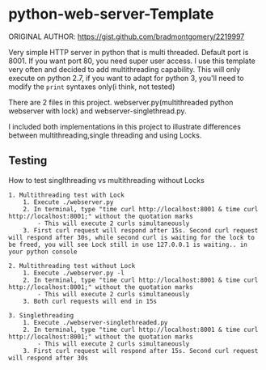 # python-web-server-Template

ORIGINAL AUTHOR:
    https://gist.github.com/bradmontgomery/2219997
    
Very simple HTTP server in python that is multi threaded. Default port is 8001. If you want port 80, you need super user access.
I use this template very often and decided to add multithreading capability.
This will only execute on python 2.7, if you want to adapt for python 3, you'll need to modify the `print` syntaxes only(i think, not tested)


There are 2 files in this project. webserver.py(multithreaded python webserver with lock) and webserver-singlethread.py.

I included both implementations in this project to illustrate differences between multithreading,single threading and using Locks.

## Testing
How to test singlthreading vs multithreading without Locks

    1. Multithreading test with Lock
        1. Execute ./webserver.py
        2. In terminal, type "time curl http://localhost:8001 & time curl http://localhost:8001;" without the quotation marks
            - This will execute 2 curls simultaneously
        3. First curl request will respond after 15s. Second curl request will respond after 30s, while second curl is waiting for the lock to be freed, you will see Lock still in use 127.0.0.1 is waiting.. in your python console

    2. Multithreading test without Lock
        1. Execute ./webserver.py -l
        2. In terminal, type "time curl http://localhost:8001 & time curl http://localhost:8001;" without the quotation marks
            - This will execute 2 curls simultaneously
        3. Both curl requests will end in 15s

    3. Singlethreading
        1. Execute ./webserver-singlethreaded.py
        2. In terminal, type "time curl http://localhost:8001 & time curl http://localhost:8001;" without the quotation marks
            - This will execute 2 curls simultaneously
        3. First curl request will respond after 15s. Second curl request will respond after 30s
